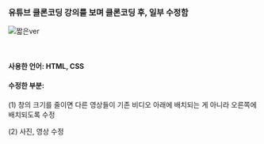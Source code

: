 ### 유튜브 클론코딩 강의를 보며 클론코딩 후, 일부 수정함

![짧은ver](https://user-images.githubusercontent.com/101965666/162182881-e4819e64-ec41-4e5b-87b3-bce7267751a1.gif)

<br>

#### 사용한 언어: HTML, CSS
#### 수정한 부분: <br>
(1) 창의 크기를 줄이면 다른 영상들이 기존 비디오 아래에 배치되는 게 아니라 오른쪽에 배치되도록 수정

(2) 사진, 영상 수정

